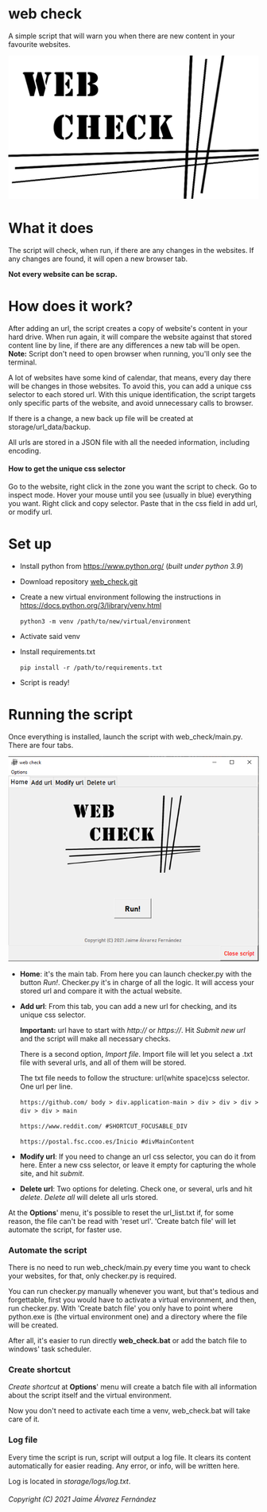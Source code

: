 # web check
 A simple script that will warn you when there are new content in your favourite websites.

![logo](image/logo_new.png)

# What it does
The script will check, when run, if there are any changes in the websites. If any changes are found, it will open a new 
browser tab. 

**Not every website can be scrap.**
# How does it work?
After adding an url, the script creates a copy of website's content in your hard drive.
When run again, it will compare the website against that stored content line by line, if there are any differences a new tab
will be open.
**Note:** Script don't need to open browser when running, you'll only see the terminal.

A lot of websites have some kind of calendar, that means, every day there will be changes in those websites. To avoid this, 
you can add a unique css selector to each stored url. With this unique identification, the script targets only specific 
parts of the website, and avoid unnecessary calls to browser.

If there is a change, a new back up file will be created at storage/url_data/backup.

All urls are stored in a JSON file with all the needed information, including encoding.

#### How to get the unique css selector
Go to the website, right click in the zone you want the script to check. Go to inspect mode.
Hover your mouse until you see (usually in blue) everything you want. Right click and copy selector.
Paste that in the css field in add url, or modify url.

# Set up
- Install python from https://www.python.org/ (_built under python 3.9_)
- Download repository [web_check.git](https://github.com/Jaime-alv/web_check.git)

- Create a new virtual environment following the instructions in https://docs.python.org/3/library/venv.html

    `python3 -m venv /path/to/new/virtual/environment`
- Activate said venv
- Install requirements.txt

    `pip install -r /path/to/requirements.txt`
- Script is ready!
# Running the script
Once everything is installed, launch the script with web_check/main.py. There are four tabs.

![home](image/doc/home.png?raw=true)
- **Home**: it's the main tab. From here you can launch checker.py with the button _Run!_. Checker.py it's in charge of all 
the logic. It will access your stored url and compare it with the actual website.
- **Add url**: From this tab, you can add a new url for checking, and its unique css selector.

  **Important:** url have to start with _http://_ or _https://_. Hit _Submit new url_ and the script will make all
  necessary checks.

  There is a second option, _Import file_.
  Import file will let you select a .txt file with several urls, and all of them will be stored.

  The txt file needs to follow the structure: url(white space)css selector. One url per line.
  
  `https://github.com/ body > div.application-main > div > div > div > div > div > main`
  
  `https://www.reddit.com/ #SHORTCUT_FOCUSABLE_DIV`
  
  `https://postal.fsc.ccoo.es/Inicio #divMainContent`

- **Modify url**: If you need to change an url css selector, you can do it from here. Enter a new css selector, or leave it
empty for capturing the whole site, and hit _submit_.
- **Delete url**: Two options for deleting. Check one, or several, urls and hit _delete_. _Delete all_ will delete all urls stored.

At the **Options**' menu, it's possible to reset the url_list.txt if, for some reason, the file can't be read with 'reset url'.
'Create batch file' will let automate the script, for faster use.
### Automate the script
There is no need to run web_check/main.py every time you want to check your websites, for that, only checker.py is required.

You can run checker.py manually whenever you want, but that's tedious and forgettable, first you would have to activate 
a virtual environment, and then, run checker.py.
With 'Create batch file' you only have to point where python.exe is (the virtual environment one) and a directory where 
the file will be created.

After all, it's easier to run directly **web_check.bat** or add the batch file to windows' task scheduler.
### Create shortcut
_Create shortcut_ at **Options**' menu will create a batch file with all information about the script itself 
and the virtual environment. 

Now you don't need to activate each time a venv, web_check.bat will take care of it.
### Log file
Every time the script is run, script will output a log file. It clears its content automatically for easier reading.
Any error, or info, will be written here.

Log is located in _storage/logs/log.txt_. 


###### Copyright (C) 2021 Jaime Álvarez Fernández
